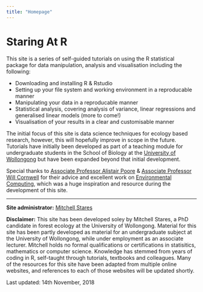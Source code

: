 ```yaml
---
title: "Homepage"
---
```


# Staring At R 

This site is a series of self-guided tutorials on using the R statistical package for data manipulation, analysis and visualisation including the following:  

* Downloading and installing R & Rstudio  
* Setting up your file system and working environment in a reproducable manner  
* Manipulating your data in a reproducable manner  
* Statistical analysis, covering analysis of variance, linear regressions and generalised linear models (more to come!)  
* Visualisation of your results in a clear and customisable manner  

The initial focus of this site is data science techniques for ecology based research, however, this will hopefully improve in scope in the future. Tutorials have initially been developed as part of a teaching module for undergraduate students in the School of Biology at the [University of Wollongong](https://www.uow.edu.au/index.html) but have been expanded beyond that initial development.

Special thanks to [Associate Professor Alistair Poore](https://alistairpoore.org) & [Associate Professor Will Cornwell](http://willcornwell.org/) for their advice and excellent work on [Environmental Computing](http://environmentalcomputing.net/), which was a huge inspiration and resource during the development of this site. 

---

**Site administrator:** [Mitchell Stares](https://twitter.com/DeadTreeDude)  

**Disclaimer:** This site has been developed soley by Mitchell Stares, a PhD candidate in forest ecology at the University of Wollongong. Material for this site has been partly developed as material for an undergraduate subject at the University of Wollongong, while under employment as an associate lecturer. Mitchell holds no formal qualifications or certifications in statisitics, mathematics or computer science. Knowledge has stemmed from years of coding in R, self-taught through tutorials, textbooks and colleagues. Many of the resources for this site have been adapted from multiple online websites, and references to each of those websites will be updated shortly.  

Last updated: 14th November, 2018

